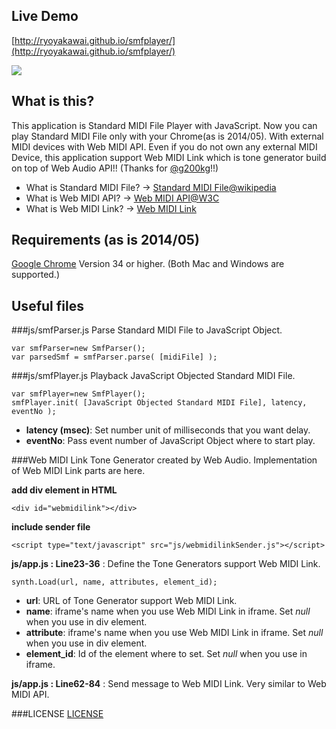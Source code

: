 ## Live Demo
[http://ryoyakawai.github.io/smfplayer/](http://ryoyakawai.github.io/smfplayer/)


![](https://raw.githubusercontent.com/ryoyakawai/smfplayer/master/images/screenshot.png)

## What is this?

This application is Standard MIDI File Player with JavaScript.
Now you can play Standard MIDI File only with your Chrome(as is 2014/05).
With external MIDI devices with Web MIDI API. Even if you do not own any external MIDI Device,
this application support Web MIDI Link which is tone generator build on top of Web Audio API!!
(Thanks for [@g200kg](https://twitter.com/g200kg)!!)

 - What is Standard MIDI File? -> [Standard MIDI File@wikipedia](http://en.wikipedia.org/wiki/Standard_MIDI_File#Standard_MIDI_files)
 - What is Web MIDI API? -> [Web MIDI API@W3C](http://webaudio.github.io/web-midi-api/)
 - What is Web MIDI Link? -> [Web MIDI Link](http://www.g200kg.com/en/docs/webmidilink/)

## Requirements (as is 2014/05)
[Google Chrome](https://www.google.com/intl/en/chrome/browser/) Version 34 or higher.
(Both Mac and Windows are supported.)

## Useful files

###js/smfParser.js
Parse Standard MIDI File to JavaScript Object.

    var smfParser=new SmfParser();
    var parsedSmf = smfParser.parse( [midiFile] );


###js/smfPlayer.js
Playback JavaScript Objected Standard MIDI File.

    var smfPlayer=new SmfPlayer();
    smfPlayer.init( [JavaScript Objected Standard MIDI File], latency, eventNo );

* **latency (msec)**: Set number unit of milliseconds that you want delay.
* **eventNo**: Pass event number of JavaScript Object where to start play.

###Web MIDI Link
Tone Generator created by Web Audio.
Implementation of Web MIDI Link parts are here.

**add div element in HTML**

    <div id="webmidilink"></div>

**include sender file**

    <script type="text/javascript" src="js/webmidilinkSender.js"></script>


**js/app.js : Line23-36** : Define the Tone Generators support Web MIDI Link.

    synth.Load(url, name, attributes, element_id);

* **url**: URL of Tone Generator support Web MIDI Link.
* **name**: iframe's name when you use Web MIDI Link in iframe. Set *null* when you use in div element.
* **attribute**: iframe's name when you use Web MIDI Link in iframe. Set *null* when you use in div element.
* **element_id**: Id of the element where to set. Set *null* when you use in iframe.

**js/app.js : Line62-84** : Send message to Web MIDI Link. Very similar to Web MIDI API.


###LICENSE
[LICENSE](https://raw.githubusercontent.com/ryoyakawai/smfplayer/master/LICENSE)

